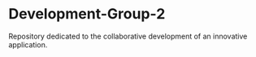 # Development-Group-2
Repository dedicated to the collaborative development of an innovative application.
